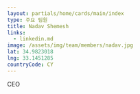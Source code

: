 ```yaml
---
layout: partials/home/cards/main/index
type: 주요 팀원
title: Nadav Shemesh
links:
  - linkedin.md
image: /assets/img/team/members/nadav.jpg
lat: 34.9823018
lng: 33.1451285
countryCode: CY
---
```


CEO
